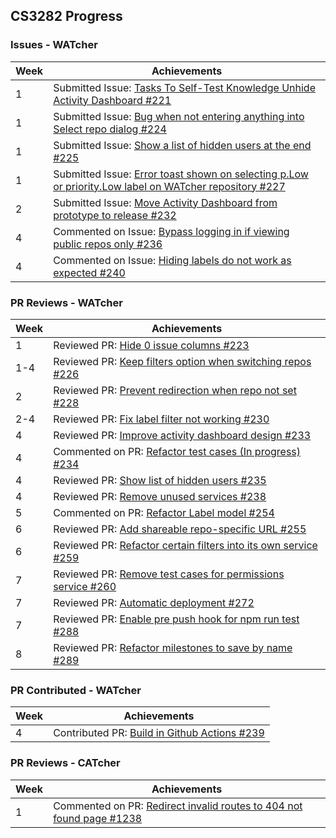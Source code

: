 ## CS3282 Progress

### Issues - WATcher

| Week | Achievements |
| ---- | ------------ |
| 1 | Submitted Issue: [Tasks To Self-Test Knowledge Unhide Activity Dashboard #221](https://github.com/CATcher-org/WATcher/issues/221) |
| 1 | Submitted Issue: [Bug when not entering anything into Select repo dialog #224](https://github.com/CATcher-org/WATcher/issues/224) |
| 1 | Submitted Issue: [Show a list of hidden users at the end #225](https://github.com/CATcher-org/WATcher/issues/225) |
| 1 | Submitted Issue: [Error toast shown on selecting p.Low or priority.Low label on WATcher repository #227](https://github.com/CATcher-org/WATcher/issues/227) |
| 2 | Submitted Issue: [Move Activity Dashboard from prototype to release #232](https://github.com/CATcher-org/WATcher/issues/232) |
| 4 | Commented on Issue: [Bypass logging in if viewing public repos only #236](https://github.com/CATcher-org/WATcher/issues/236) |
| 4 | Commented on Issue: [Hiding labels do not work as expected #240](https://github.com/CATcher-org/WATcher/issues/240) |


### PR Reviews - WATcher

| Week | Achievements |
| ---- | ------------ |
| 1 | Reviewed PR: [Hide 0 issue columns #223](https://github.com/CATcher-org/WATcher/pull/223) |
| 1-4 | Reviewed PR: [Keep filters option when switching repos #226](https://github.com/CATcher-org/WATcher/pull/226) |
| 2 | Reviewed PR: [Prevent redirection when repo not set #228](https://github.com/CATcher-org/WATcher/pull/228) |
| 2-4 | Reviewed PR: [Fix label filter not working #230](https://github.com/CATcher-org/WATcher/pull/230) |
| 4 | Reviewed PR: [Improve activity dashboard design #233](https://github.com/CATcher-org/WATcher/pull/233) |
| 4 | Commented on PR: [Refactor test cases (In progress) #234](https://github.com/CATcher-org/WATcher/pull/234) |
| 4 | Reviewed PR: [Show list of hidden users #235](https://github.com/CATcher-org/WATcher/pull/235) |
| 4 | Reviewed PR: [Remove unused services #238](https://github.com/CATcher-org/WATcher/pull/238) |
| 5 | Commented on PR: [Refactor Label model #254](https://github.com/CATcher-org/WATcher/pull/254) |
| 6 | Reviewed PR: [Add shareable repo-specific URL #255](https://github.com/CATcher-org/WATcher/pull/255) |
| 6 | Reviewed PR: [Refactor certain filters into its own service #259](https://github.com/CATcher-org/WATcher/pull/259) |
| 7 | Reviewed PR: [Remove test cases for permissions service #260](https://github.com/CATcher-org/WATcher/pull/260) |
| 7 | Reviewed PR: [Automatic deployment #272](https://github.com/CATcher-org/WATcher/pull/272) |
| 7 | Reviewed PR: [Enable pre push hook for npm run test #288](https://github.com/CATcher-org/WATcher/pull/288) |
| 8 | Reviewed PR: [Refactor milestones to save by name #289](https://github.com/CATcher-org/WATcher/pull/289) |


### PR Contributed - WATcher
| Week | Achievements |
| ---- | ------------ |
| 4 | Contributed PR: [Build in Github Actions #239](https://github.com/CATcher-org/WATcher/pull/239) |


### PR Reviews - CATcher

| Week | Achievements |
| ---- | ------------ |
| 1 | Commented on PR: [Redirect invalid routes to 404 not found page #1238](https://github.com/CATcher-org/CATcher/pull/1238) |
